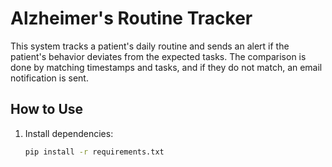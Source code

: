# Alzheimer's Routine Tracker

This system tracks a patient's daily routine and sends an alert if the patient's behavior deviates from the expected tasks. The comparison is done by matching timestamps and tasks, and if they do not match, an email notification is sent.

## How to Use

1. Install dependencies:

   ```bash
   pip install -r requirements.txt
